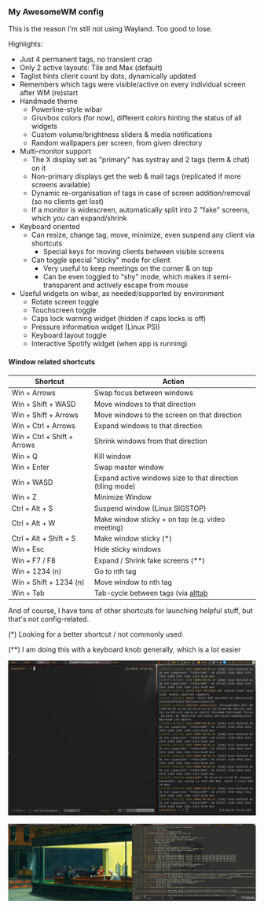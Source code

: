 ### My AwesomeWM config

This is the reason I'm still not using Wayland. Too good to lose.

Highlights:
- Just 4 permanent tags, no transient crap
- Only 2 active layouts: Tile and Max (default)
- Taglist hints client count by dots, dynamically updated
- Remembers which tags were visible/active on every individual screen after WM (re)start
- Handmade theme
  - Powerline-style wibar
  - Gruvbox colors (for now), different colors hinting the status of all widgets
  - Custom volume/brightness sliders & media notifications
  - Random wallpapers per screen, from given directory
- Multi-monitor support
  - The X display set as "primary" has systray and 2 tags (term & chat) on it
  - Non-primary displays get the web & mail tags (replicated if more screens available)
  - Dynamic re-organisation of tags in case of screen addition/removal (so no clients get lost)
  - If a monitor is widescreen, automatically split into 2 "fake" screens, which you can expand/shrink
- Keyboard oriented
  - Can resize, change tag, move, minimize, even suspend any client via shortcuts
    - Special keys for moving clients between visible screens
  - Can toggle special "sticky" mode for client
    - Very useful to keep meetings on the corner & on top
    - Can be even toggled to "shy" mode, which makes it semi-transparent and actively escape from mouse
- Useful widgets on wibar, as needed/supported by environment
  - Rotate screen toggle
  - Touchscreen toggle
  - Caps lock warning widget (hidden if caps locks is off)
  - Pressure information widget (Linux PSI)
  - Keyboard layout toggle
  - Interactive Spotify widget (when app is running)


#### Window related shortcuts

| Shortcut                    | Action                                                               |
| ---                         | ---                                                                  |
| Win + Arrows                | Swap focus between windows                                           |
| Win + Shift + WASD          | Move windows to that direction                                       |
| Win + Shift + Arrows        | Move windows to the screen on that direction                         |
| Win + Ctrl + Arrows         | Expand windows to that direction                                     |
| Win + Ctrl + Shift + Arrows | Shrink windows from that direction                                   |
| Win + Q                     | Kill window                                                          |
| Win + Enter                 | Swap master window                                                   |
| Win + WASD                  | Expand active windows size to that direction (tiling mode)           |
| Win + Z                     | Minimize Window                                                      |
| Ctrl + Alt + S              | Suspend window (Linux SIGSTOP)                                       |
| Ctrl + Alt + W              | Make window sticky + on top (e.g. video meeting)                     |
| Ctrl + Alt + Shift + S      | Make window sticky                                     (*)           |
| Win + Esc                   | Hide sticky windows                                                  |
| Win + F7 / F8               | Expand / Shrink fake screens                          (**)           |
| Win + 1234 (n)              | Go to nth tag                                                        |
| Win + Shift + 1234 (n)      | Move window to nth tag                                               |
| Win + Tab                   | Tab-cycle between tags (via [alttab](https://github.com/sagb/alttab) |

And of course, I have tons of other shortcuts for launching helpful stuff, but that's not config-related.

(\*) Looking for a better shortcut / not commonly used

(\*\*) I am doing this with a keyboard knob generally, which is a lot easier

![screenshot single screen](./screenshot.jpg)
  
![screenshot double screens](./screenshot2.jpg)

